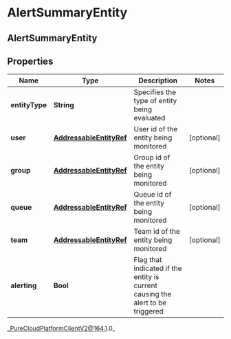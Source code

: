 # AlertSummaryEntity

## AlertSummaryEntity

## Properties

|Name | Type | Description | Notes|
|------------ | ------------- | ------------- | -------------|
| **entityType** | **String** | Specifies the type of entity being evaluated | |
| **user** | [**AddressableEntityRef**](AddressableEntityRef) | User id of the entity being monitored | [optional] |
| **group** | [**AddressableEntityRef**](AddressableEntityRef) | Group id of the entity being monitored | [optional] |
| **queue** | [**AddressableEntityRef**](AddressableEntityRef) | Queue id of the entity being monitored | [optional] |
| **team** | [**AddressableEntityRef**](AddressableEntityRef) | Team id of the entity being monitored | [optional] |
| **alerting** | **Bool** | Flag that indicated if the entity is current causing the alert to be triggered | |



_PureCloudPlatformClientV2@164.1.0_
